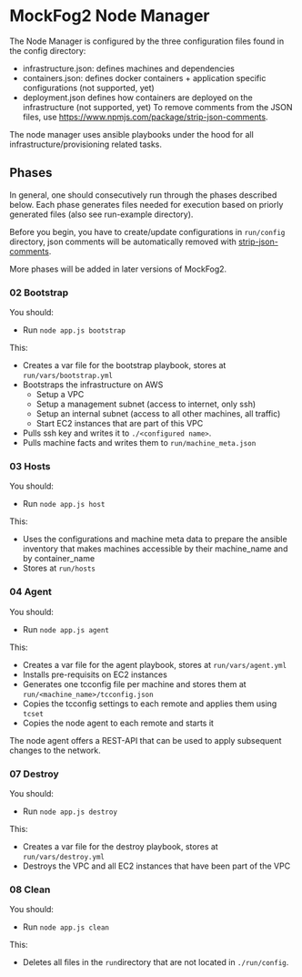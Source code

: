 # MockFog2 Node Manager

The Node Manager is configured by the three configuration files found in the config directory:
- infrastructure.json: defines machines and dependencies
- containers.json: defines docker containers + application specific configurations (not supported, yet)
- deployment.json defines how containers are deployed on the infrastructure (not supported, yet)
To remove comments from the JSON files, use https://www.npmjs.com/package/strip-json-comments.

The node manager uses ansible playbooks under the hood for all infrastructure/provisioning related tasks.

## Phases

In general, one should consecutively run through the phases described below.
Each phase generates files needed for execution based on priorly generated files (also see run-example directory).

Before you begin, you have to create/update configurations in `run/config` directory, json comments will be automatically removed with [strip-json-comments](https://www.npmjs.com/package/strip-json-comments).

More phases will be added in later versions of MockFog2.

### 02 Bootstrap
You should:
 - Run `node app.js bootstrap`

This:
- Creates a var file for the bootstrap playbook, stores at `run/vars/bootstrap.yml`
- Bootstraps the infrastructure on AWS
    - Setup a VPC
    - Setup a management subnet (access to internet, only ssh)
    - Setup an internal subnet (access to all other machines, all traffic)
    - Start EC2 instances that are part of this VPC
- Pulls ssh key and writes it to `./<configured name>`.
- Pulls machine facts and writes them to `run/machine_meta.json`

### 03 Hosts
You should:
- Run `node app.js host`

This:
- Uses the configurations and machine meta data to prepare the ansible inventory that makes machines accessible by their machine_name and by container_name
- Stores at `run/hosts`

### 04 Agent
You should:
- Run `node app.js agent`

This:
- Creates a var file for the agent playbook, stores at `run/vars/agent.yml`
- Installs pre-requisits on EC2 instances
- Generates one tcconfig file per machine and stores them at `run/<machine_name>/tcconfig.json`
- Copies the tcconfig settings to each remote and applies them using `tcset`
- Copies the node agent to each remote and starts it

The node agent offers a REST-API that can be used to apply subsequent changes to the network.

### 07 Destroy
You should:
- Run `node app.js destroy`

This:
- Creates a var file for the destroy playbook, stores at `run/vars/destroy.yml`
- Destroys the VPC and all EC2 instances that have been part of the VPC

### 08 Clean
You should:
- Run `node app.js clean`

This:
- Deletes all files in the `run`directory that are not located in `./run/config`.
